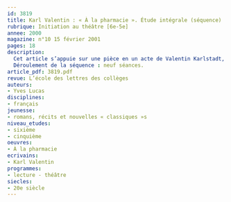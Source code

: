 ```yaml
---
id: 3819
title: Karl Valentin : « À la pharmacie ». Étude intégrale (séquence)
rubrique: Initiation au théâtre [6e-5e]
annee: 2000
magazine: n°10 15 février 2001
pages: 18
description: 
  Cet article s’appuie sur une pièce en un acte de Valentin Karlstadt, dit Karl Valentin (1882-1948), « À la pharmacie ». Après une première approche de ce texte théâtral, une scène supplémentaire sera rédigée par les élèves, en veillant à garder la tonalité de la pièce. Les avantages de cet exercice sont évidents. Dans un premier temps, les élèves découvrent par la pratique les caractéristiques de l’écriture théâtrale, reconnaissant dans les caractères typographiques – texte en romain ou en italique – deux types d’énoncés : le texte à dire, prononcé par les acteurs, et le texte à lire, qui concerne la mise en scène et le jeu des acteurs. Puis, en jouant la pièce – dans le cadre ordinaire de la classe de français –, ils procèdent aux réglages nécessaires qu’exige le passage à la mise en scène et abordent ainsi la question de la double énonciation au théâtre et ses problèmes concrets pour dire et mettre en espace une pièce. Cette séquence servira de relais entre l’étude du dialogue dans le récit et l’étude d’une pièce de Molière ou d’un auteur de théâtre au programme de la classe de cinquième.
  Déroulement de la séquence : neuf séances.
article_pdf: 3819.pdf
revue: L’école des lettres des collèges
auteurs:
- Yves Lucas
disciplines:
- français
jeunesse:
- romans, récits et nouvelles « classiques »s
niveau_etudes:
- sixième
- cinquième
oeuvres:
- À la pharmacie
ecrivains:
- Karl Valentin
programmes:
- lecture - théâtre
siecles:
- 20e siècle
---
```

